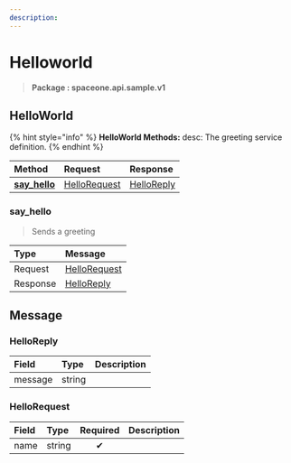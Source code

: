 ```yaml
---
description:  
---
```

# Helloworld

>  **Package : spaceone.api.sample.v1**

## HelloWorld

{% hint style="info" %}
**HelloWorld Methods:**
desc: The greeting service definition.
{%  endhint %}


| Method | Request | Response |
| :----- | :-------- | :-------- |
| [**say_hello**](helloworld.md#say_hello)|   [HelloRequest](helloworld.md#hellorequest) |   [HelloReply](helloworld.md#helloreply) | 
 

 
### say_hello

> Sends a greeting

| Type | Message |
| :--- | :--- |
| Request | [HelloRequest](helloworld.md#hellorequest) |
| Response |  [HelloReply](helloworld.md#helloreply)  |


## 

## Message

### HelloReply
| Field | Type |  Description |
| :--- | :--- | :--- |
| message |string | |

### HelloRequest
| Field | Type | Required | Description |
| :--- | :--- | :---: | :--- |
| name |string|✔| |
